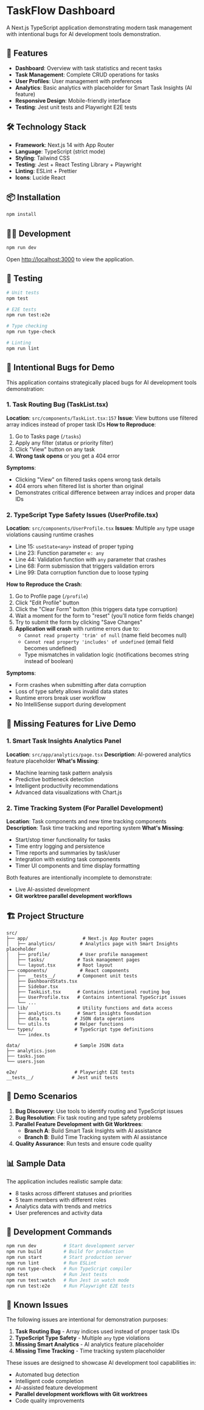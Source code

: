 # TaskFlow Dashboard

A Next.js TypeScript application demonstrating modern task management with intentional bugs for AI development tools demonstration.

## 🚀 Features

- **Dashboard**: Overview with task statistics and recent tasks
- **Task Management**: Complete CRUD operations for tasks
- **User Profiles**: User management with preferences
- **Analytics**: Basic analytics with placeholder for Smart Task Insights (AI feature)
- **Responsive Design**: Mobile-friendly interface
- **Testing**: Jest unit tests and Playwright E2E tests

## 🛠️ Technology Stack

- **Framework**: Next.js 14 with App Router
- **Language**: TypeScript (strict mode)
- **Styling**: Tailwind CSS
- **Testing**: Jest + React Testing Library + Playwright
- **Linting**: ESLint + Prettier
- **Icons**: Lucide React

## 📦 Installation

```bash
npm install
```

## 🏃‍♂️ Development

```bash
npm run dev
```

Open [http://localhost:3000](http://localhost:3000) to view the application.

## 🧪 Testing

```bash
# Unit tests
npm test

# E2E tests
npm run test:e2e

# Type checking
npm run type-check

# Linting
npm run lint
```

## 🐛 Intentional Bugs for Demo

This application contains strategically placed bugs for AI development tools demonstration:

### 1. Task Routing Bug (TaskList.tsx)
**Location**: `src/components/TaskList.tsx:157`
**Issue**: View buttons use filtered array indices instead of proper task IDs
**How to Reproduce**:
1. Go to Tasks page (`/tasks`)
2. Apply any filter (status or priority filter)
3. Click "View" button on any task
4. **Wrong task opens** or you get a 404 error

**Symptoms**:
- Clicking "View" on filtered tasks opens wrong task details
- 404 errors when filtered list is shorter than original
- Demonstrates critical difference between array indices and proper data IDs

### 2. TypeScript Type Safety Issues (UserProfile.tsx)
**Location**: `src/components/UserProfile.tsx`
**Issues**: Multiple `any` type usage violations causing runtime crashes
- Line 15: `useState<any>` instead of proper typing
- Line 23: Function parameter `e: any`
- Line 44: Validation function with `any` parameter that crashes
- Line 68: Form submission that triggers validation errors
- Line 99: Data corruption function due to loose typing

**How to Reproduce the Crash**:
1. Go to Profile page (`/profile`)
2. Click "Edit Profile" button  
3. Click the "Clear Form" button (this triggers data type corruption)
4. Wait a moment for the form to "reset" (you'll notice form fields change)
5. Try to submit the form by clicking "Save Changes"
6. **Application will crash** with runtime errors due to:
   - `Cannot read property 'trim' of null` (name field becomes null)
   - `Cannot read property 'includes' of undefined` (email field becomes undefined)
   - Type mismatches in validation logic (notifications becomes string instead of boolean)

**Symptoms**:
- Form crashes when submitting after data corruption
- Loss of type safety allows invalid data states
- Runtime errors break user workflow
- No IntelliSense support during development

## 🔮 Missing Features for Live Demo

### 1. Smart Task Insights Analytics Panel
**Location**: `src/app/analytics/page.tsx`
**Description**: AI-powered analytics feature placeholder
**What's Missing**:
- Machine learning task pattern analysis
- Predictive bottleneck detection
- Intelligent productivity recommendations
- Advanced data visualizations with Chart.js

### 2. Time Tracking System (For Parallel Development)
**Location**: Task components and new time tracking components
**Description**: Task time tracking and reporting system
**What's Missing**:
- Start/stop timer functionality for tasks
- Time entry logging and persistence
- Time reports and summaries by task/user
- Integration with existing task components
- Timer UI components and time display formatting

Both features are intentionally incomplete to demonstrate:
- Live AI-assisted development 
- **Git worktree parallel development workflows**

## 🏗️ Project Structure

```
src/
├── app/                    # Next.js App Router pages
│   ├── analytics/         # Analytics page with Smart Insights placeholder
│   ├── profile/           # User profile management
│   ├── tasks/            # Task management pages
│   └── layout.tsx        # Root layout
├── components/            # React components
│   ├── __tests__/        # Component unit tests
│   ├── DashboardStats.tsx
│   ├── Sidebar.tsx
│   ├── TaskList.tsx      # Contains intentional routing bug
│   ├── UserProfile.tsx   # Contains intentional TypeScript issues
│   └── ...
├── lib/                  # Utility functions and data access
│   ├── analytics.ts      # Smart insights foundation
│   ├── data.ts          # JSON data operations
│   └── utils.ts         # Helper functions
└── types/               # TypeScript type definitions
    └── index.ts

data/                    # Sample JSON data
├── analytics.json
├── tasks.json
└── users.json

e2e/                     # Playwright E2E tests
__tests__/              # Jest unit tests
```

## 🎯 Demo Scenarios

1. **Bug Discovery**: Use tools to identify routing and TypeScript issues
2. **Bug Resolution**: Fix task routing and type safety problems
3. **Parallel Feature Development with Git Worktrees**:
   - **Branch A**: Build Smart Task Insights with AI assistance
   - **Branch B**: Build Time Tracking system with AI assistance
4. **Quality Assurance**: Run tests and ensure code quality

## 📊 Sample Data

The application includes realistic sample data:
- 8 tasks across different statuses and priorities
- 5 team members with different roles
- Analytics data with trends and metrics
- User preferences and activity data

## 🔧 Development Commands

```bash
npm run dev          # Start development server
npm run build        # Build for production
npm run start        # Start production server
npm run lint         # Run ESLint
npm run type-check   # Run TypeScript compiler
npm test             # Run Jest tests
npm run test:watch   # Run Jest in watch mode
npm run test:e2e     # Run Playwright E2E tests
```

## 🚨 Known Issues

The following issues are intentional for demonstration purposes:

1. **Task Routing Bug** - Array indices used instead of proper task IDs
2. **TypeScript Type Safety** - Multiple `any` type violations
3. **Missing Smart Analytics** - AI analytics feature placeholder
4. **Missing Time Tracking** - Time tracking system placeholder

These issues are designed to showcase AI development tool capabilities in:
- Automated bug detection
- Intelligent code completion
- AI-assisted feature development
- **Parallel development workflows with Git worktrees**
- Code quality improvements